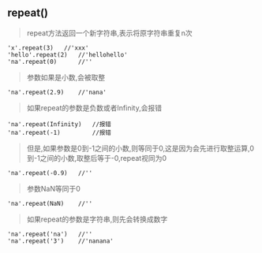 ## repeat()
>repeat方法返回一个新字符串,表示将原字符串重复n次
```
'x'.repeat(3)   //'xxx'
'hello'.repeat(2)   //'hellohello'
'na'.repeat(0)      //''
```
>参数如果是小数,会被取整
```
'na'.repeat(2.9)    //'nana'
```
>如果repeat的参数是负数或者Infinity,会报错
```
'na'.repeat(Infinity)   //报错
'na'.repeat(-1)         //报错
```
>但是,如果参数是0到-1之间的小数,则等同于0,这是因为会先进行取整运算,0到-1之间的小数,取整后等于-0,repeat视同为0
```
'na'.repeat(-0.9)   //''
```
>参数NaN等同于0
```
'na'.repeat(NaN)    //''
```
>如果repeat的参数是字符串,则先会转换成数字
```
'na'.repeat('na')   //''
'na'.repeat('3')    //'nanana'
```